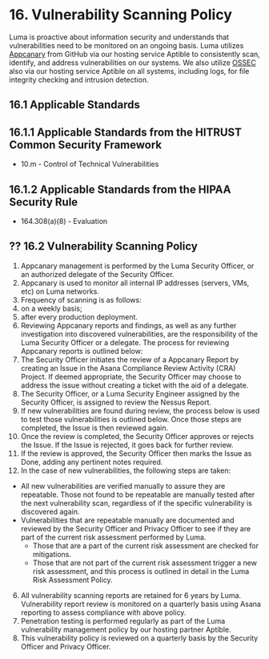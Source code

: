 # 16. Vulnerability Scanning Policy

Luma is proactive about information security and understands that vulnerabilities need to be monitored on an ongoing basis. Luma utilizes [Appcanary](https://appcanary.com/) from GitHub via our hosting service Aptible to consistently scan, identify, and address vulnerabilities on our systems. We also utilize [OSSEC](http://www.ossec.net/) also via our hosting service Aptible on all systems, including logs, for file integrity checking and intrusion detection.

## 16.1 Applicable Standards

## 16.1.1 Applicable Standards from the HITRUST Common Security Framework

* 10.m - Control of Technical Vulnerabilities

## 16.1.2 Applicable Standards from the HIPAA Security Rule

* 164.308(a)(8) - Evaluation

## ?? 16.2 Vulnerability Scanning Policy

1. Appcanary management is performed by the Luma Security Officer, or an authorized delegate of the Security Officer.
2. Appcanary is used to monitor all internal IP addresses (servers, VMs, etc) on Luma networks.
3. Frequency of scanning is as follows:
  1. on a weekly basis;
  2. after every production deployment.
4. Reviewing Appcanary reports and findings, as well as any further investigation into discovered vulnerabilities, are the responsibility of the Luma Security Officer or a delegate. The process for reviewing Appcanary reports is outlined below:
  1. The Security Officer initiates the review of a Appcanary Report by creating an Issue in the Asana Compliance Review Activity (CRA) Project. If deemed appropriate, the Security Officer may choose to address the issue without creating a ticket with the aid of a delegate.
  2. The Security Officer, or a Luma Security Engineer assigned by the Security Officer, is assigned to review the Nessus Report.
  3. If new vulnerabilities are found during review, the process below is used to test those vulnerabilities is outlined below. Once those steps are completed, the Issue is then reviewed again.
  4. Once the review is completed, the Security Officer approves or rejects the Issue. If the Issue is rejected, it goes back for further review.
  5. If the review is approved, the Security Officer then marks the Issue as Done, adding any pertinent notes required.
5. In the case of new vulnerabilities, the following steps are taken:
  * All new vulnerabilities are verified manually to assure they are repeatable. Those not found to be repeatable are manually tested after the next vulnerability scan, regardless of if the specific vulnerability is discovered again.
  * Vulnerabilities that are repeatable manually are documented and reviewed by the Security Officer and Privacy Officer to see if they are part of the current risk assessment performed by Luma.
    * Those that are a part of the current risk assessment are checked for mitigations.
    * Those that are not part of the current risk assessment trigger a new risk assessment, and this process is outlined in detail in the Luma Risk Assessment Policy.
6. All vulnerability scanning reports are retained for 6 years by Luma. Vulnerability report review is monitored on a quarterly basis using Asana reporting to assess compliance with above policy.
7. Penetration testing is performed regularly as part of the Luma vulnerability management policy by our hosting partner Aptible.
8. This vulnerability policy is reviewed on a quarterly basis by the Security Officer and Privacy Officer.
